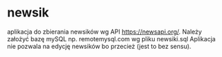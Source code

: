 # newsik
aplikacja do zbierania newsików wg API https://newsapi.org/.
Należy założyć bazę mySQL np. remotemysql.com wg pliku newsiki.sql
Aplikacja nie pozwala na edycję newsików bo przecież (jest to bez sensu).
